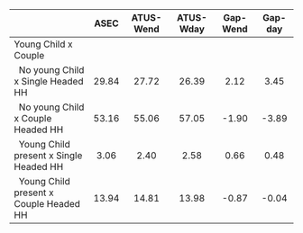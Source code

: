 
|                      |         ASEC |    ATUS-Wend |    ATUS-Wday |     Gap-Wend |      Gap-day |
| -------------------- | :----------: | :----------: | :----------: | :----------: | :----------: |
| Young Child x Couple |              |              |              |              |              |
| &nbsp;&nbsp;No young Child x Single Headed HH |        29.84 |        27.72 |        26.39 |         2.12 |         3.45 |
| &nbsp;&nbsp;No young Child x Couple Headed HH |        53.16 |        55.06 |        57.05 |        -1.90 |        -3.89 |
| &nbsp;&nbsp;Young Child present x Single Headed HH |         3.06 |         2.40 |         2.58 |         0.66 |         0.48 |
| &nbsp;&nbsp;Young Child present x Couple Headed HH |        13.94 |        14.81 |        13.98 |        -0.87 |        -0.04 |

